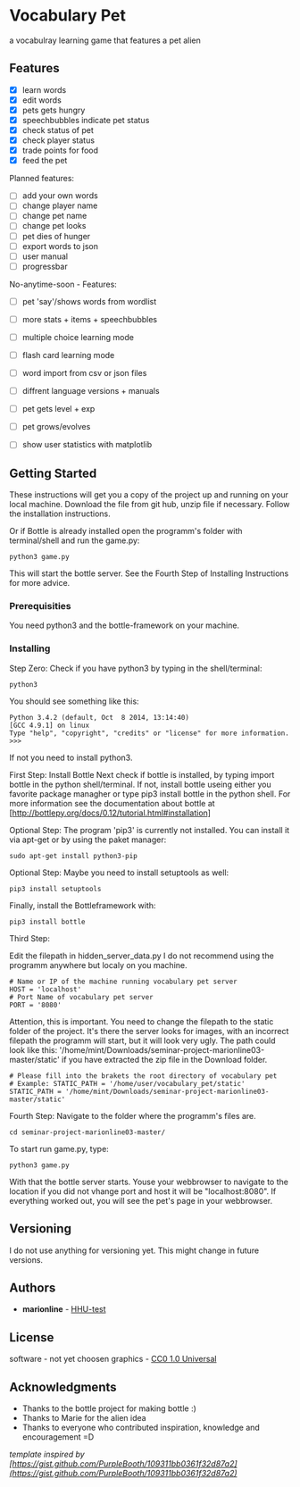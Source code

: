 # Vocabulary Pet
a vocabulray learning game that features a pet alien

## Features ##

- [x] learn words
- [x] edit words
- [x] pets gets hungry
- [x] speechbubbles indicate pet status
- [x] check status of pet
- [x] check player status
- [x] trade points for food
- [x] feed the pet

Planned features:
- [ ] add your own words
- [ ] change player name
- [ ] change pet name
- [ ] change pet looks
- [ ] pet dies of hunger
- [ ] export words to json
- [ ] user manual
- [ ] progressbar

No-anytime-soon - Features:
- [ ] pet 'say'/shows words from wordlist
- [ ] more stats + items + speechbubbles
- [ ] multiple choice learning mode
- [ ] flash card learning mode
- [ ] word import from csv or json files 
- [ ] diffrent language versions + manuals 
- [ ] pet gets level + exp
- [ ] pet grows/evolves 
- [ ] show user statistics with matplotlib


## Getting Started
These instructions will get you a copy of the project up and running on your local machine.
Download the file from git hub, unzip file if necessary.
Follow the installation instructions. 

Or if Bottle is already installed open the programm's folder with terminal/shell and run the game.py:
```
python3 game.py
```

This will start the bottle server. 
See the Fourth Step of Installing Instructions for more advice.
 

### Prerequisities
You need python3 and the bottle-framework on your machine.

### Installing
Step Zero:
Check if you have python3 by typing in the shell/terminal:
```
python3
```

You should see something like this:

```
Python 3.4.2 (default, Oct  8 2014, 13:14:40) 
[GCC 4.9.1] on linux
Type "help", "copyright", "credits" or "license" for more information.
>>> 
```

If not you need to install python3.

First Step: Install Bottle
Next check if bottle is installed, by typing import bottle in the python shell/terminal.
If not, install bottle useing either you favorite package managher or type pip3 install bottle in the python shell. 
For more information see the documentation about bottle at [http://bottlepy.org/docs/0.12/tutorial.html#installation]

Optional Step: The program 'pip3' is currently not installed. You can install it via apt-get or by using the paket manager:

```
sudo apt-get install python3-pip
```
Optional Step: Maybe you need to install setuptools as well:
```
pip3 install setuptools
```

Finally, install the Bottleframework with:
```
pip3 install bottle
```

Third Step:

Edit the filepath in hidden_server_data.py
I do not recommend using the programm anywhere but localy on you machine.
```
# Name or IP of the machine running vocabulary pet server
HOST = 'localhost' 
# Port Name of vocabulary pet server
PORT = '8080'
```

Attention, this is important. You need to change the filepath to the static folder of the project.
It's there the server looks for images, with an incorrect filepath the programm will start, but it will look very ugly.
The path could look like this: '/home/mint/Downloads/seminar-project-marionline03-master/static' if you have extracted the zip file in the Download folder.
```
# Please fill into the brakets the root directory of vocabulary pet
# Example: STATIC_PATH = '/home/user/vocabulary_pet/static'
STATIC_PATH = '/home/mint/Downloads/seminar-project-marionline03-master/static'
```

Fourth Step:
Navigate to the folder where the programm's files are.
```
cd seminar-project-marionline03-master/
```

To start run game.py, type:
```
python3 game.py
```
With that the bottle server starts.
Youse your webbrowser to navigate to the location if you did not vhange port and host it will be "localhost:8080".
If everything worked out, you will see the pet's page in your webbrowser.

## Versioning
I do  not use anything for versioning yet. 
This might change in future versions. 

## Authors
* **marionline** - [HHU-test](https://github.com/HHU-test)

## License
software - not yet choosen
graphics - [CC0 1.0 Universal](https://creativecommons.org/publicdomain/zero/1.0/)

## Acknowledgments
* Thanks to the bottle project for making bottle :)
* Thanks to Marie for the alien idea
* Thanks to everyone who contributed inspiration, knowledge and encouragement =D

*template inspired by [https://gist.github.com/PurpleBooth/109311bb0361f32d87a2](https://gist.github.com/PurpleBooth/109311bb0361f32d87a2)*
